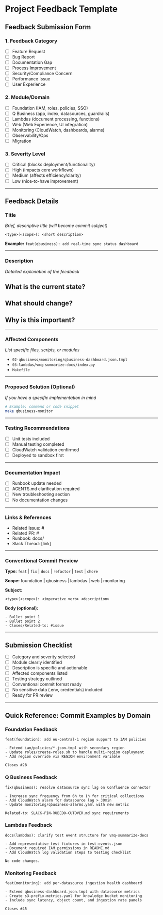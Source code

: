 # Project Feedback Template

## Feedback Submission Form

### 1. Feedback Category
- [ ] Feature Request
- [ ] Bug Report
- [ ] Documentation Gap
- [ ] Process Improvement
- [ ] Security/Compliance Concern
- [ ] Performance Issue
- [ ] User Experience

### 2. Module/Domain
- [ ] Foundation (IAM, roles, policies, SSO)
- [ ] Q Business (app, index, datasources, guardrails)
- [ ] Lambdas (document processing, functions)
- [ ] Web (Web Experience, UI integration)
- [ ] Monitoring (CloudWatch, dashboards, alarms)
- [ ] Observability/Ops
- [ ] Migration

### 3. Severity Level
- [ ] Critical (blocks deployment/functionality)
- [ ] High (impacts core workflows)
- [ ] Medium (affects efficiency/clarity)
- [ ] Low (nice-to-have improvement)

---

## Feedback Details

### Title
*Brief, descriptive title (will become commit subject)*

```
<type>(<scope>): <short description>
```

**Example:** `feat(qbusiness): add real-time sync status dashboard`

---

### Description
*Detailed explanation of the feedback*

**What is the current state?**
- 

**What should change?**
- 

**Why is this important?**
- 

---

### Affected Components
*List specific files, scripts, or modules*

- `02-qbusiness/monitoring/qbusiness-dashboard.json.tmpl`
- `03-lambdas/vmq-summarize-docs/index.py`
- `Makefile`

---

### Proposed Solution (Optional)
*If you have a specific implementation in mind*

```bash
# Example: command or code snippet
make qbusiness-monitor
```

---

### Testing Recommendations
- [ ] Unit tests included
- [ ] Manual testing completed
- [ ] CloudWatch validation confirmed
- [ ] Deployed to sandbox first

---

### Documentation Impact
- [ ] Runbook update needed
- [ ] AGENTS.md clarification required
- [ ] New troubleshooting section
- [ ] No documentation changes

---

### Links & References
- Related Issue: #
- Related PR: #
- Runbook: docs/
- Slack Thread: [link]

---

### Conventional Commit Preview

**Type:** `feat` | `fix` | `docs` | `refactor` | `test` | `chore`

**Scope:** foundation | qbusiness | lambdas | web | monitoring

**Subject:**
```
<type>(<scope>): <imperative verb> <description>
```

**Body (optional):**
```
- Bullet point 1
- Bullet point 2
- Closes/Related-to: #issue
```

---

## Submission Checklist

- [ ] Category and severity selected
- [ ] Module clearly identified
- [ ] Description is specific and actionable
- [ ] Affected components listed
- [ ] Testing strategy outlined
- [ ] Conventional commit format ready
- [ ] No sensitive data (.env, credentials) included
- [ ] Ready for PR review

---

## Quick Reference: Commit Examples by Domain

### Foundation Feedback
```
feat(foundation): add eu-central-1 region support to IAM policies

- Extend iam/policies/*.json.tmpl with secondary region
- Update roles/create-roles.sh to handle multi-region deployment
- Add region override via REGION environment variable

Closes #28
```

### Q Business Feedback
```
fix(qbusiness): resolve datasource sync lag on Confluence connector

- Increase sync frequency from 6h to 1h for critical collections
- Add CloudWatch alarm for datasource lag > 30min
- Update monitoring/qbusiness-alarms.yaml with new metric

Related-to: SLACK-PIN-RUBEDO-CUTOVER.md sync requirements
```

### Lambdas Feedback
```
docs(lambdas): clarify test event structure for vmq-summarize-docs

- Add representative test fixtures in test-events.json
- Document required IAM permissions in README.md
- Add CloudWatch log validation steps to testing checklist

No code changes.
```

### Monitoring Feedback
```
feat(monitoring): add per-datasource ingestion health dashboard

- Extend qbusiness-dashboard.json.tmpl with datasource metrics
- Create s3-prefix-metrics.yaml for knowledge bucket monitoring
- Include sync latency, object count, and ingestion rate panels

Closes #45
```